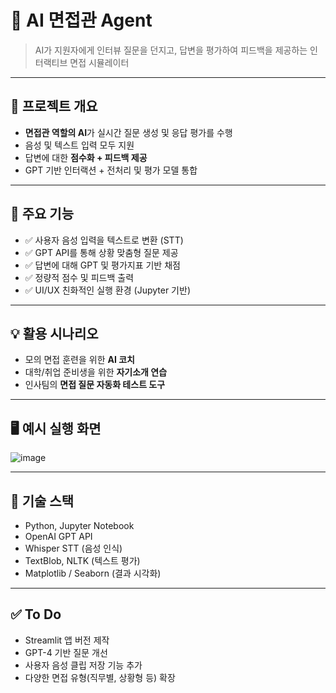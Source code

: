 # 🤖 AI 면접관 Agent

> AI가 지원자에게 인터뷰 질문을 던지고, 답변을 평가하여 피드백을 제공하는 인터랙티브 면접 시뮬레이터

---

## 🎯 프로젝트 개요

- **면접관 역할의 AI**가 실시간 질문 생성 및 응답 평가를 수행
- 음성 및 텍스트 입력 모두 지원
- 답변에 대한 **점수화 + 피드백 제공**
- GPT 기반 인터랙션 + 전처리 및 평가 모델 통합

---

## 🧩 주요 기능

- ✅ 사용자 음성 입력을 텍스트로 변환 (STT)
- ✅ GPT API를 통해 상황 맞춤형 질문 제공
- ✅ 답변에 대해 GPT 및 평가지표 기반 채점
- ✅ 정량적 점수 및 피드백 출력
- ✅ UI/UX 친화적인 실행 환경 (Jupyter 기반)

---

## 💡 활용 시나리오

- 모의 면접 훈련을 위한 **AI 코치**
- 대학/취업 준비생을 위한 **자기소개 연습**
- 인사팀의 **면접 질문 자동화 테스트 도구**

---

## 🖥️ 예시 실행 화면

![image](https://github.com/user-attachments/assets/5650ddf5-0665-4995-b0e0-5032a0d3e715)


---
## 🧠 기술 스택

- Python, Jupyter Notebook  
- OpenAI GPT API  
- Whisper STT (음성 인식)  
- TextBlob, NLTK (텍스트 평가)  
- Matplotlib / Seaborn (결과 시각화)

---

## ✅ To Do

- Streamlit 앱 버전 제작  
- GPT-4 기반 질문 개선  
- 사용자 음성 클립 저장 기능 추가  
- 다양한 면접 유형(직무별, 상황형 등) 확장
